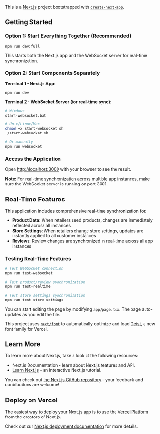 This is a [Next.js](https://nextjs.org) project bootstrapped with [`create-next-app`](https://nextjs.org/docs/app/api-reference/cli/create-next-app).

## Getting Started

### Option 1: Start Everything Together (Recommended)

```bash
npm run dev:full
```

This starts both the Next.js app and the WebSocket server for real-time synchronization.

### Option 2: Start Components Separately

**Terminal 1 - Next.js App:**

```bash
npm run dev
```

**Terminal 2 - WebSocket Server (for real-time sync):**

```bash
# Windows
start-websocket.bat

# Unix/Linux/Mac
chmod +x start-websocket.sh
./start-websocket.sh

# Or manually
npm run websocket
```

### Access the Application

Open [http://localhost:3000](http://localhost:3000) with your browser to see the result.

**Note:** For real-time synchronization across multiple app instances, make sure the WebSocket server is running on port 3001.

## Real-Time Features

This application includes comprehensive real-time synchronization for:

- **Product Data**: When retailers seed products, changes are immediately reflected across all instances
- **Store Settings**: When retailers change store settings, updates are instantly applied to all customer instances
- **Reviews**: Review changes are synchronized in real-time across all app instances

### Testing Real-Time Features

```bash
# Test WebSocket connection
npm run test-websocket

# Test product/review synchronization
npm run test-realtime

# Test store settings synchronization
npm run test-store-settings
```

You can start editing the page by modifying `app/page.tsx`. The page auto-updates as you edit the file.

This project uses [`next/font`](https://nextjs.org/docs/app/building-your-application/optimizing/fonts) to automatically optimize and load [Geist](https://vercel.com/font), a new font family for Vercel.

## Learn More

To learn more about Next.js, take a look at the following resources:

- [Next.js Documentation](https://nextjs.org/docs) - learn about Next.js features and API.
- [Learn Next.js](https://nextjs.org/learn) - an interactive Next.js tutorial.

You can check out [the Next.js GitHub repository](https://github.com/vercel/next.js) - your feedback and contributions are welcome!

## Deploy on Vercel

The easiest way to deploy your Next.js app is to use the [Vercel Platform](https://vercel.com/new?utm_medium=default-template&filter=next.js&utm_source=create-next-app&utm_campaign=create-next-app-readme) from the creators of Next.js.

Check out our [Next.js deployment documentation](https://nextjs.org/docs/app/building-your-application/deploying) for more details.

